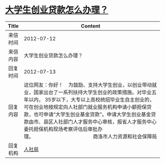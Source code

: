 # <a href="http://www.shangluo.gov.cn/zmhd/ldxxxx.jsp?urltype=leadermail.LeaderMailContentUrl&wbtreeid=1112&leadermailid=1303">大学生创业贷款怎么办理？</a>
| Title |                                                                                                                      Content                                                                                                                       |
|:-----:|----------------------------------------------------------------------------------------------------------------------------------------------------------------------------------------------------------------------------------------------------|
| 来信时间  | 2012-07-12                                                                                                                                                                                                                                         |
| 来信内容  | 大学生创业贷款怎么办理？                                                                                                                                                                                                                                       |
| 回复时间  | 2012-07-13                                                                                                                                                                                                                                         |
| 回复内容  | 这位网友：你好！    为鼓励、支持大学生创业，以创业带动就业，国家出台了一系列扶持大学生创业的政策措施。对毕业五年以内， 35岁以下，大专以上高校统招毕业生自主创业的，可在创业地按规定向人社部门就业服务机构申请小额担保贷款，也可申请“大学生创业基金贷款”。申请大学生创业基金贷款由市、县区人社部门人才服务中心审核，报省人才服务中心委托担保机构现场考察评估后审批办理。                                             商洛市人力资源和社会保障局 |
| 回复机构  | <a href="../../categories/agencies/人社局.md">人社局</a>                                                                                                                                                                                                 |